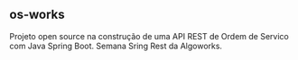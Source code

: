 ##  os-works

Projeto open source na construção de uma API REST de Ordem de Servico com Java Spring Boot. Semana Sring Rest da Algoworks.
